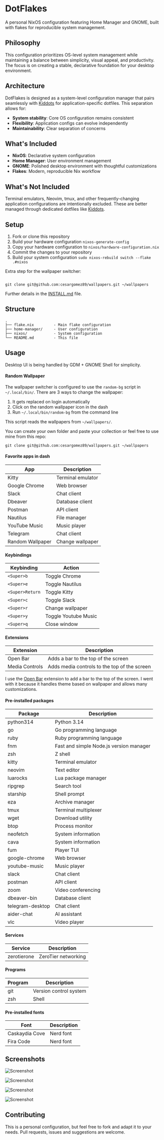 # DotFlakes

A personal NixOS configuration featuring Home Manager and GNOME, built with flakes for reproducible system management.

## Philosophy

This configuration prioritizes OS-level system management while maintaining a balance between simplicity, visual appeal, and productivity. The focus is on creating a stable, declarative foundation for your desktop environment.

## Architecture

DotFlakes is designed as a system-level configuration manager that pairs seamlessly with [Kiddots](https://github.com/cesargomez89/kiddots) for application-specific dotfiles. This separation allows for:

- **System stability**: Core OS configuration remains consistent
- **Flexibility**: Application configs can evolve independently
- **Maintainability**: Clear separation of concerns

## What's Included

- **NixOS**: Declarative system configuration
- **Home Manager**: User environment management
- **GNOME**: Polished desktop environment with thoughtful customizations
- **Flakes**: Modern, reproducible Nix workflow

## What's Not Included

Terminal emulators, Neovim, tmux, and other frequently-changing application configurations are intentionally excluded. These are better managed through dedicated dotfiles like [Kiddots](https://github.com/cesargomez89/kiddots).

## Setup

1. Fork or clone this repository
2. Build your hardware configuration `nixos-generate-config`
3. Copy your hardware configuration to `nixos/hardware-configuration.nix`
4. Commit the changes to your repository
5. Build your system configuration `sudo nixos-rebuild switch --flake .#nixos`

Extra step for the wallpaper switcher:

```

git clone git@github.com:cesargomez89/wallpapers.git ~/wallpapers
```

Further details in the [INSTALL.md](./INSTALL.md) file.


## Structure

```
.
├── flake.nix         - Main flake configuration
├── home-manager/     - User configuration
├── nixos/            - System configuration
└── README.md         - This file
```

## Usage

Desktop UI is being handled by GDM + GNOME Shell for simplicity.

#### Random Wallpaper

The wallpaper switcher is configured to use the `random-bg` script in `~/.local/bin/`.
There are 3 ways to change the wallpaper:

1. It gets replaced on login automatically
2. Click on the random wallpaper icon in the dash
3. Run `~/.local/bin/random-bg` from the command line

This script reads the wallpapers from `~/wallpapers/`.

You can create your own folder and paste your collection or feel free to use mine from this repo:

```
git clone git@github.com:cesargomez89/wallpapers.git ~/wallpapers
```


#### Favorite apps in dash

| App | Description |
| --- | --- |
| Kitty | Terminal emulator |
| Google Chrome | Web browser |
| Slack | Chat client |
| Dbeaver | Database client |
| Postman | API client |
| Nautilus | File manager |
| YouTube Music | Music player |
| Telegram | Chat client |
| Random Wallpaper | Change wallpaper |


#### Keybindings

| Keybinding | Action |
| --- | --- |
| `<Super>b` | Toggle Chrome |
| `<Super>e` | Toggle Nautilus |
| `<Super>Return` | Toggle Kitty |
| `<Super>c` | Toggle Slack |
| `<Super>r` | Change wallpaper |
| `<Super>y` | Toggle Youtube Music |
| `<Super>q` | Close window |


#### Extensions


| Extension | Description |
| --- | --- |
| Open Bar | Adds a bar to the top of the screen |
| Media Controls | Adds media controls to the top of the screen |


I use the [Open Bar](https://extensions.gnome.org/extension/6580/open-bar/) extension to add a bar to the top of the screen.
I went with it because it handles theme based on wallpaper and allows many customizations.

#### Pre-installed packages

| Package | Description |
| --- | --- |
| python314 | Python 3.14 |
| go | Go programming language |
| ruby | Ruby programming language |
| fnm | Fast and simple Node.js version manager |
| zsh | Z shell |
| kitty | Terminal emulator |
| neovim | Text editor |
| luarocks | Lua package manager |
| ripgrep | Search tool |
| starship | Shell prompt |
| eza | Archive manager |
| tmux | Terminal multiplexer |
| wget | Download utility |
| btop | Process monitor |
| neofetch | System information |
| cava | System information |
| fum | Player TUI |
| google-chrome | Web browser |
| youtube-music | Music player |
| slack | Chat client |
| postman | API client |
| zoom | Video conferencing |
| dbeaver-bin | Database client |
| telegram-desktop | Chat client |
| aider-chat | AI assistant |
| vlc | Video player |

#### Services

| Service | Description |
| --- | --- |
| zerotierone | ZeroTier networking |

#### Programs

| Program | Description |
| --- | --- |
| git | Version control system |
| zsh | Shell |


#### Pre-installed fonts

| Font | Description |
| --- | --- |
| Caskaydia Cove | Nerd font |
| Fira Code | Nerd font |

## Screenshots

![Screenshot](https://raw.githubusercontent.com/cesargomez89/dotflakes/master/screenshots/1.png)

![Screenshot](https://raw.githubusercontent.com/cesargomez89/dotflakes/master/screenshots/2.png)

![Screenshot](https://raw.githubusercontent.com/cesargomez89/dotflakes/master/screenshots/3.png)

![Screenshot](https://raw.githubusercontent.com/cesargomez89/dotflakes/master/screenshots/4.png)

## Contributing

This is a personal configuration, but feel free to fork and adapt it to your needs. Pull requests, issues and suggestions are welcome.
